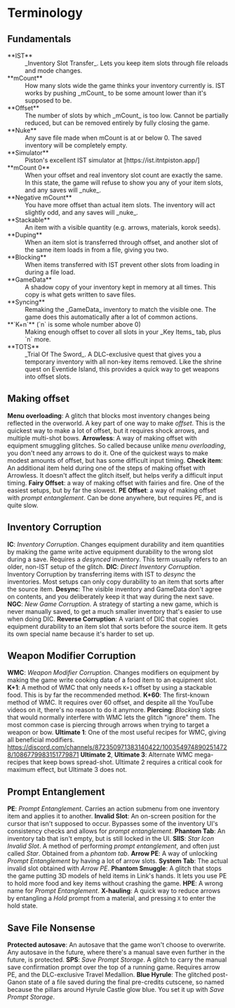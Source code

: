 # Terminology

## Fundamentals

<dl>
<dt>**IST**</dt>
<dd>_Inventory Slot Transfer_. Lets you keep item slots through file reloads and mode changes.</dd>

<dt>**mCount**</dt>
<dd>How many slots wide the game thinks your inventory currently is. IST works by pushing _mCount_ to be some amount lower than it's supposed to be.</dd>
<dt>**Offset**</dt>
<dd>The number of slots by which _mCount_ is too low. Cannot be partially reduced, but can be removed entirely by fully closing the game.</dd>
<dt>**Nuke**</dt>
<dd>Any save file made when mCount is at or below 0. The saved inventory will be completely empty.</dd>
<dt>**Simulator**</dt>
<dd>Piston's excellent IST simulator at [https://ist.itntpiston.app/]</dd>
<dt>**mCount 0**</dt>
<dd>When your offset and real inventory slot count are exactly the same. In this state, the game will refuse to show you any of your item slots, and any saves will _nuke_.</dd>
<dt>**Negative mCount**</dt>
<dd>You have more offset than actual item slots. The inventory will act slightly odd, and any saves will _nuke_.</dd>
<dt>**Stackable**</dt>
<dd>An item with a visible quantity (e.g. arrows, materials, korok seeds).</dd>
<dt>**Duping**</dt>
<dd>When an item slot is transferred through offset, and another slot of the same item loads in from a file, giving you two.</dd>
<dt>**Blocking**</dt>
<dd>When items transferred with IST prevent other slots from loading in during a file load.</dd>
<dt>**GameData**</dt>
<dd>A shadow copy of your inventory kept in memory at all times. This copy is what gets written to save files.</dd>
<dt>**Syncing**</dt>
<dd>Remaking the _GameData_ inventory to match the visible one. The game does this automatically after a lot of common actions.</dd>
<dt>**`K+n`** (`n` is some whole number above 0)</dt>
<dd>Making enough offset to cover all slots in your _Key Items_ tab, plus `n` more.</dd>
<dt>**TOTS**</dt>
<dd>_Trial Of The Sword_. A DLC-exclusive quest that gives you a temporary inventory with all non-key items removed. Like the shrine quest on Eventide Island, this provides a quick way to get weapons into offset slots.</dd>

## Making offset

**Menu overloading**: A glitch that blocks most inventory changes being reflected in the overworld. A key part of one way to make _offset_. This is the quickest way to make a lot of offset, but it requires shock arrows, and multiple multi-shot bows.
**Arrowless**: A way of making offset with equipment smuggling glitches. So called because unlike _menu overloading_, you don't need any arrows to do it. One of the quickest ways to make modest amounts of offset, but has some difficult input timing.
**Check item**: An additional item held during one of the steps of making offset with Arrowless. It doesn't affect the glitch itself, but helps verify a difficult input timing.
**Fairy Offset**: a way of making offset with fairies and fire. One of the easiest setups, but by far the slowest.
**PE Offset**: a way of making offset with _prompt entanglement_. Can be done anywhere, but requires PE, and is quite slow.

## Inventory Corruption

**IC**: _Inventory Corruption_. Changes equipment durability and item quantities by making the game write active equipment durability to the wrong slot during a save. Requires a _desynced_ inventory. This term usually refers to an older, non-IST setup of the glitch.
**DIC**: _Direct Inventory Corruption_. Inventory Corruption by transferring items with IST to _desync_ the inventories. Most setups can only copy durability to an item that sorts after the source item.
**Desync**: The visible inventory and GameData don't agree on contents, and you deliberately keep it that way during the next save.
**NGC**: _New Game Corruption_. A strategy of starting a new game, which is never manually saved, to get a much smaller inventory that's easier to use when doing DIC.
**Reverse Corruption**: A variant of DIC that copies equipment durability to an item slot that sorts before the source item. It gets its own special name because it's harder to set up.

## Weapon Modifier Corruption

**WMC**: _Weapon Modifier Corruption_. Changes modifiers on equipment by making the game write cooking data of a food item to an equipment slot.
**K+1**: A method of WMC that only needs `K+1` offset by using a stackable food. This is by far the recommended method.
**K+60**: The first-known method of WMC. It requires over 60 offset, and despite all the YouTube videos on it, there's no reason to do it anymore.
**Piercing**: _Blocking_ slots that would normally interfere with WMC lets the glitch "ignore" them. The most common case is piercing through arrows when trying to target a weapon or bow.
**Ultimate 1**: One of the most useful recipes for WMC, giving all beneficial modifiers. https://discord.com/channels/872350971383140422/1003549748902514728/1086779983151779871
**Ultimate 2**, **Ultimate 3**: Alternate WMC mega-recipes that keep bows spread-shot. Ultimate 2 requires a critical cook for maximum effect, but Ultimate 3 does not.

## Prompt Entanglement

**PE**: _Prompt Entanglement_. Carries an action submenu from one inventory item and applies it to another.
**Invalid Slot**: An on-screen position for the cursor that isn't supposed to occur. Bypasses some of the inventory UI's consistency checks and allows for _prompt entanglement_.
**Phantom Tab**: An inventory tab that isn't empty, but is still locked in the UI.
**SIIS**: _Star Icon Invalid Slot_. A method of performing _prompt entanglement_, and often just called _Star_. Obtained from a _phantom tab_.
**Arrow PE**: A way of unlocking _Prompt Entanglement_ by having a lot of arrow slots.
**System Tab**: The actual invalid slot obtained with _Arrow PE_.
**Phantom Smuggle**: A glitch that stops the game putting 3D models of held items in Link's hands. It lets you use PE to hold more food and key items without crashing the game.
**HPE**: A wrong name for _Prompt Entanglement_.
**X-hauling**: A quick way to reduce arrows by entangling a _Hold_ prompt from a material, and pressing `X` to enter the hold state.

## Save File Nonsense

**Protected autosave**: An autosave that the game won't choose to overwrite. Any autosave in the future, where there's a manual save even further in the future, is protected.
**SPS**: _Save Prompt Storage_. A glitch to carry the manual save confirmation prompt over the top of a running game. Requires arrow PE, and the DLC-exclusive Travel Medallion.
**Blue Hyrule**: The glitched post-Ganon state of a file saved during the final pre-credits cutscene, so named because the pillars around Hyrule Castle glow blue. You set it up with _Save Prompt Storage_.